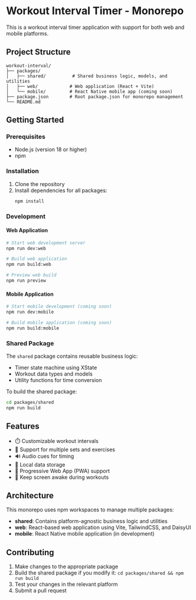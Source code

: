 # Workout Interval Timer - Monorepo

This is a workout interval timer application with support for both web and mobile platforms.

## Project Structure

```
workout-interval/
├── packages/
│   ├── shared/          # Shared business logic, models, and utilities
│   ├── web/            # Web application (React + Vite)
│   └── mobile/         # React Native mobile app (coming soon)
├── package.json        # Root package.json for monorepo management
└── README.md
```

## Getting Started

### Prerequisites

- Node.js (version 18 or higher)
- npm

### Installation

1. Clone the repository
2. Install dependencies for all packages:
   ```bash
   npm install
   ```

### Development

#### Web Application

```bash
# Start web development server
npm run dev:web

# Build web application
npm run build:web

# Preview web build
npm run preview
```

#### Mobile Application

```bash
# Start mobile development (coming soon)
npm run dev:mobile

# Build mobile application (coming soon)
npm run build:mobile
```

### Shared Package

The `shared` package contains reusable business logic:

- Timer state machine using XState
- Workout data types and models
- Utility functions for time conversion

To build the shared package:

```bash
cd packages/shared
npm run build
```

## Features

- ⏱️ Customizable workout intervals
- 🔄 Support for multiple sets and exercises
- 🔊 Audio cues for timing
- 💾 Local data storage
- 📱 Progressive Web App (PWA) support
- 🌙 Keep screen awake during workouts

## Architecture

This monorepo uses npm workspaces to manage multiple packages:

- **shared**: Contains platform-agnostic business logic and utilities
- **web**: React-based web application using Vite, TailwindCSS, and DaisyUI
- **mobile**: React Native mobile application (in development)

## Contributing

1. Make changes to the appropriate package
2. Build the shared package if you modify it: `cd packages/shared && npm run build`
3. Test your changes in the relevant platform
4. Submit a pull request
